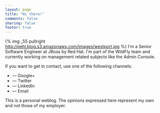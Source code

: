 ```yaml
---
layout: page
title: "Hi there!"
comments: false
sharing: false
footer: true
---
```

{% img _55 pullright http://pehl.blog.s3.amazonaws.com/images/westport.jpg %} I'm a Senior Software Engineer at 
JBoss by Red Hat. I'm part of the WildFly team and currently working on management related subjects like the Admin Console.

<p class="spacer-top socialhub">If you want to get in contact, use one of the following channels:</p>
<ul>
<li><a href="https://plus.google.com/112941298216109713269/about"><i class="icon-2x icon-google-plus-sign"></i></a><span>&mdash;&nbsp;Google+</span></li>
<li><a href="https://twitter.com/haraldpehl"><i class="icon-2x icon-twitter"></i></a><span>&mdash;&nbsp;Twitter</span></li>
<li><a href="http://de.linkedin.com/pub/harald-pehl/23/981/802"><i class="icon-2x icon-linkedin"></i></a><span>&mdash;&nbsp;LinkedIn</span></li>
<li><a href="mailto:harald.pehl@gmail.com"><i class="icon-2x icon-envelope-alt"></i></a><span>&mdash;&nbsp;Email</span></li>
</ul>

<p class="spacer-top">This is a personal weblog. The opinions expressed here represent my own and not those of my employer.</p>